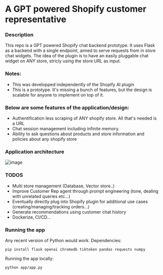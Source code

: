 # A GPT powered Shopify customer representative

### Description 
This repo is a GPT powered Shopify chat backend prototype. It uses Flask as a backend with a single endpoint, aimed to serve requests from in store chat widgets. The idea of the plugin is to have an easily pluggable chat widget on ANY store, stricly using the store URL as input.

### Notes:
- This was developped independently of the Shopify AI plugin
- This is a prototype. It's missing a bunch of features, but the design is scalable for anyone to implement on top of it.

### Below are some features of the application/design:
- Authentification less scraping of ANY shopify store. All that's needed is a URL
- Chat session management including infinite memory.
- Ability to ask questions about products and store information and policies about any shopify store

### Application architecture

![image](https://i.ibb.co/K9XjTKD/plugin-drawio.png)


### TODOS
- Multi store management (Database, Vector store..)
- Improve Customer Rep agent through prompt engineering (tone, dealing with unrelated queries etc...)
- Eventually directly plug into Shopify plugin for additional use cases (creating/managing/tracking orders...)
- Generate recommendations using customer chat history
- Dockerize, CI/CD...


### Running the app

Any recent version of Python would work. Dependencies:
```
pip install flask openai chromedb tiktoken pandas requests numpy
```

Running the app locally:
```
python app/app.py
```




